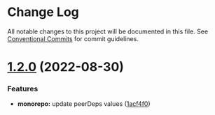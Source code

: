 # Change Log

All notable changes to this project will be documented in this file.
See [Conventional Commits](https://conventionalcommits.org) for commit guidelines.

# [1.2.0](https://github.com/mkny/cinimod/compare/@cinimod/box-rn@1.1.2...@cinimod/box-rn@1.2.0) (2022-08-30)


### Features

* **monorepo:** update peerDeps values ([1acf4f0](https://github.com/mkny/cinimod/commit/1acf4f05b6a2a457377cd6b8c0eeff40d6c7d5f5))
